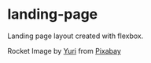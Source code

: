 # landing-page

Landing page layout created with flexbox.

Rocket Image by [Yuri](https://pixabay.com/users/yuri_b-2216431/?utm_source=link-attribution&utm_medium=referral&utm_campaign=image&utm_content=3262811) from [Pixabay](https://pixabay.com//?utm_source=link-attribution&utm_medium=referral&utm_campaign=image&utm_content=3262811)